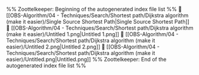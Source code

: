 %% Zoottelkeeper: Beginning of the autogenerated index file list  %%
📄 [[OBS-Algorithm/04 - Techniques/Search/Shortest path/Dijkstra algorithm (make it easier)/Single Source Shortest Path|Single Source Shortest Path]]
📄 [[OBS-Algorithm/04 - Techniques/Search/Shortest path/Dijkstra algorithm (make it easier)/Untitled 1.png|Untitled 1.png]]
📄 [[OBS-Algorithm/04 - Techniques/Search/Shortest path/Dijkstra algorithm (make it easier)/Untitled 2.png|Untitled 2.png]]
📄 [[OBS-Algorithm/04 - Techniques/Search/Shortest path/Dijkstra algorithm (make it easier)/Untitled.png|Untitled.png]]
%% Zoottelkeeper: End of the autogenerated index file list  %%
